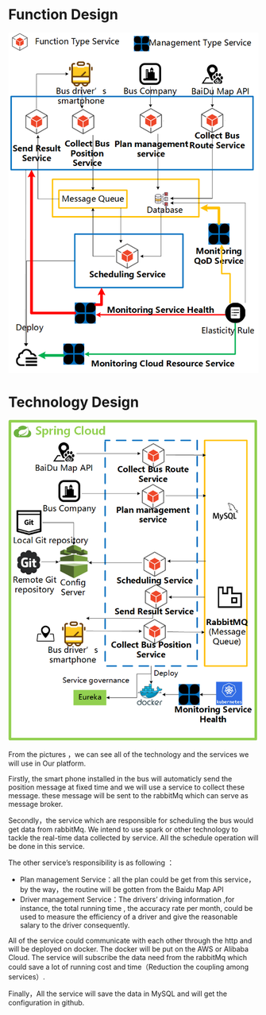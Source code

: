 # Function Design
![Function design](https://github.com/AdvancedServicesEngineeringFudan2018/Bus-schedule/blob/master/diagram/Function%20Design_BusSchedulePlatform.png?raw=true) 
# Technology Design
![Technology design](https://github.com/AdvancedServicesEngineeringFudan2018/Bus-schedule/blob/master/diagram/Technology%20Design_BusSchedulePlatform.png?raw=true)  

From the pictures ，we can see all of the technology and the services we will use in Our platform.  

Firstly, the smart phone installed in the bus will automaticly send the position message at fixed time and we will use a service to collect these message. these message will be sent to the rabbitMq which can serve as message broker.  

Secondly，the service which are responsible for scheduling the bus would get data from rabbitMq. We intend to use spark or other technology to tackle the real-time data collected by service. All the schedule operation will be done in this service.


The other service’s responsibility is as following ：
- Plan management Service：all the plan could be get from this service，by the way，the routine will be gotten from the Baidu Map API
- Driver management Service：The drivers’ driving information ,for instance, the total running time , the accuracy rate per month, could be used to measure the efficiency of a driver and give the reasonable salary to the driver consequently.

All of the service could communicate with each other through the http and will be deployed on docker. The docker will be put on the AWS or Alibaba Cloud. The service will subscribe the data need from the rabbitMq which could save a lot of running cost and time（Reduction the coupling among services）.

Finally，All the service will save the data in MySQL and will get the configuration in github.
